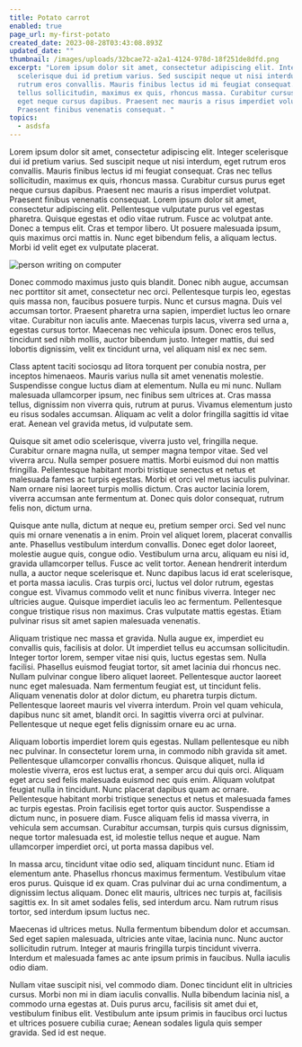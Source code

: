 ```yaml
---
title: Potato carrot
enabled: true
page_url: my-first-potato
created_date: 2023-08-28T03:43:08.893Z
updated_date: ""
thumbnail: /images/uploads/32bcae72-a2a1-4124-978d-18f251de8dfd.png
excerpt: "Lorem ipsum dolor sit amet, consectetur adipiscing elit. Integer
  scelerisque dui id pretium varius. Sed suscipit neque ut nisi interdum, eget
  rutrum eros convallis. Mauris finibus lectus id mi feugiat consequat. Cras nec
  tellus sollicitudin, maximus ex quis, rhoncus massa. Curabitur cursus purus
  eget neque cursus dapibus. Praesent nec mauris a risus imperdiet volutpat.
  Praesent finibus venenatis consequat. "
topics:
  - asdsfa
---
```

Lorem ipsum dolor sit amet, consectetur adipiscing elit. Integer scelerisque dui id pretium varius. Sed suscipit neque ut nisi interdum, eget rutrum eros convallis. Mauris finibus lectus id mi feugiat consequat. Cras nec tellus sollicitudin, maximus ex quis, rhoncus massa. Curabitur cursus purus eget neque cursus dapibus. Praesent nec mauris a risus imperdiet volutpat. Praesent finibus venenatis consequat. Lorem ipsum dolor sit amet, consectetur adipiscing elit. Pellentesque vulputate purus vel egestas pharetra. Quisque egestas et odio vitae rutrum. Fusce ac volutpat ante. Donec a tempus elit. Cras et tempor libero. Ut posuere malesuada ipsum, quis maximus orci mattis in. Nunc eget bibendum felis, a aliquam lectus. Morbi id velit eget ex vulputate placerat.

![person writing on computer](/images/uploads/32bcae72-a2a1-4124-978d-18f251de8dfd.png "person writing on computer")

Donec commodo maximus justo quis blandit. Donec nibh augue, accumsan nec porttitor sit amet, consectetur nec orci. Pellentesque turpis leo, egestas quis massa non, faucibus posuere turpis. Nunc et cursus magna. Duis vel accumsan tortor. Praesent pharetra urna sapien, imperdiet luctus leo ornare vitae. Curabitur non iaculis ante. Maecenas turpis lacus, viverra sed urna a, egestas cursus tortor. Maecenas nec vehicula ipsum. Donec eros tellus, tincidunt sed nibh mollis, auctor bibendum justo. Integer mattis, dui sed lobortis dignissim, velit ex tincidunt urna, vel aliquam nisl ex nec sem.

Class aptent taciti sociosqu ad litora torquent per conubia nostra, per inceptos himenaeos. Mauris varius nulla sit amet venenatis molestie. Suspendisse congue luctus diam at elementum. Nulla eu mi nunc. Nullam malesuada ullamcorper ipsum, nec finibus sem ultrices at. Cras massa tellus, dignissim non viverra quis, rutrum at purus. Vivamus elementum justo eu risus sodales accumsan. Aliquam ac velit a dolor fringilla sagittis id vitae erat. Aenean vel gravida metus, id vulputate sem.

Quisque sit amet odio scelerisque, viverra justo vel, fringilla neque. Curabitur ornare magna nulla, ut semper magna tempor vitae. Sed vel viverra arcu. Nulla semper posuere mattis. Morbi euismod dui non mattis fringilla. Pellentesque habitant morbi tristique senectus et netus et malesuada fames ac turpis egestas. Morbi et orci vel metus iaculis pulvinar. Nam ornare nisi laoreet turpis mollis dictum. Cras auctor lacinia lorem, viverra accumsan ante fermentum at. Donec quis dolor consequat, rutrum felis non, dictum urna.

Quisque ante nulla, dictum at neque eu, pretium semper orci. Sed vel nunc quis mi ornare venenatis a in enim. Proin vel aliquet lorem, placerat convallis ante. Phasellus vestibulum interdum convallis. Donec eget dolor laoreet, molestie augue quis, congue odio. Vestibulum urna arcu, aliquam eu nisi id, gravida ullamcorper tellus. Fusce ac velit tortor. Aenean hendrerit interdum nulla, a auctor neque scelerisque et. Nunc dapibus lacus id erat scelerisque, et porta massa iaculis. Cras turpis orci, luctus vel dolor rutrum, egestas congue est. Vivamus commodo velit et nunc finibus viverra. Integer nec ultricies augue. Quisque imperdiet iaculis leo ac fermentum. Pellentesque congue tristique risus non maximus. Cras vulputate mattis egestas. Etiam pulvinar risus sit amet sapien malesuada venenatis.

Aliquam tristique nec massa et gravida. Nulla augue ex, imperdiet eu convallis quis, facilisis at dolor. Ut imperdiet tellus eu accumsan sollicitudin. Integer tortor lorem, semper vitae nisi quis, luctus egestas sem. Nulla facilisi. Phasellus euismod feugiat tortor, sit amet lacinia dui rhoncus nec. Nullam pulvinar congue libero aliquet laoreet. Pellentesque auctor laoreet nunc eget malesuada. Nam fermentum feugiat est, ut tincidunt felis. Aliquam venenatis dolor at dolor dictum, eu pharetra turpis dictum. Pellentesque laoreet mauris vel viverra interdum. Proin vel quam vehicula, dapibus nunc sit amet, blandit orci. In sagittis viverra orci at pulvinar. Pellentesque ut neque eget felis dignissim ornare eu ac urna.

Aliquam lobortis imperdiet lorem quis egestas. Nullam pellentesque eu nibh nec pulvinar. In consectetur lorem urna, in commodo nibh gravida sit amet. Pellentesque ullamcorper convallis rhoncus. Quisque aliquet, nulla id molestie viverra, eros est luctus erat, a semper arcu dui quis orci. Aliquam eget arcu sed felis malesuada euismod nec quis enim. Aliquam volutpat feugiat nulla in tincidunt. Nunc placerat dapibus quam ac ornare. Pellentesque habitant morbi tristique senectus et netus et malesuada fames ac turpis egestas. Proin facilisis eget tortor quis auctor. Suspendisse a dictum nunc, in posuere diam. Fusce aliquam felis id massa viverra, in vehicula sem accumsan. Curabitur accumsan, turpis quis cursus dignissim, neque tortor malesuada est, id molestie tellus neque et augue. Nam ullamcorper imperdiet orci, ut porta massa dapibus vel.

In massa arcu, tincidunt vitae odio sed, aliquam tincidunt nunc. Etiam id elementum ante. Phasellus rhoncus maximus fermentum. Vestibulum vitae eros purus. Quisque id ex quam. Cras pulvinar dui ac urna condimentum, a dignissim lectus aliquam. Donec elit mauris, ultrices nec turpis at, facilisis sagittis ex. In sit amet sodales felis, sed interdum arcu. Nam rutrum risus tortor, sed interdum ipsum luctus nec.

Maecenas id ultrices metus. Nulla fermentum bibendum dolor et accumsan. Sed eget sapien malesuada, ultricies ante vitae, lacinia nunc. Nunc auctor sollicitudin rutrum. Integer at mauris fringilla turpis tincidunt viverra. Interdum et malesuada fames ac ante ipsum primis in faucibus. Nulla iaculis odio diam.

Nullam vitae suscipit nisi, vel commodo diam. Donec tincidunt elit in ultricies cursus. Morbi non mi in diam iaculis convallis. Nulla bibendum lacinia nisl, a commodo urna egestas at. Duis purus arcu, facilisis sit amet dui et, vestibulum finibus elit. Vestibulum ante ipsum primis in faucibus orci luctus et ultrices posuere cubilia curae; Aenean sodales ligula quis semper gravida. Sed id est neque.

